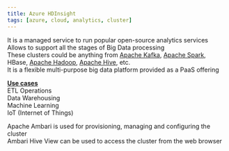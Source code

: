 ```yaml
---
title: Azure HDInsight
tags: [azure, cloud, analytics, cluster]
---
```


It is a managed service to run popular open-source analytics services  
Allows to support all the stages of Big Data processing  
These clusters could be anything from [Apache Kafka](../../../Data%20Analytics/Apache%20Kafka/Apache%20Kafka.md), [Apache Spark](../../../Data%20Analytics/Apache%20Spark/Apache%20Spark.md), HBase, [Apache Hadoop](../../../Data%20Analytics/Apache%20Hadoop/Apache%20Hadoop.md), [Apache Hive](../../../Data%20Analytics/Apache%20Hive/Apache%20Hive.md), etc.  
It is a flexible multi-purpose big data platform provided as a PaaS offering

**<u>Use cases</u>**  
ETL Operations  
Data Warehousing  
Machine Learning  
IoT (Internet of Things)

Apache Ambari is used for provisioning, managing and configuring the cluster  
Ambari Hive View can be used to access the cluster from the web browser